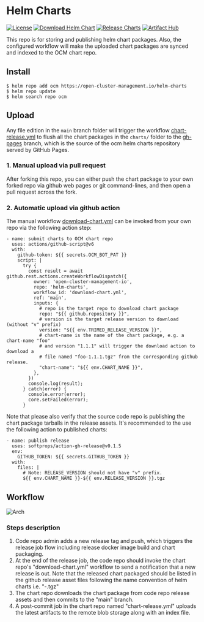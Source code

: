 # Helm Charts

[![License](https://img.shields.io/:license-apache-blue.svg)](http://www.apache.org/licenses/LICENSE-2.0.html)
[![Download Helm Chart](https://github.com/open-cluster-management-io/helm-charts/actions/workflows/download-chart.yml/badge.svg)](https://github.com/open-cluster-management-io/helm-charts/actions/workflows/download-chart.yml)
[![Release Charts](https://github.com/open-cluster-management-io/helm-charts/actions/workflows/chart-release.yml/badge.svg)](https://github.com/open-cluster-management-io/helm-charts/actions/workflows/chart-release.yml)
[![Artifact Hub](https://img.shields.io/endpoint?url=https://artifacthub.io/badge/repository/ocm-helm-charts)](https://artifacthub.io/packages/search?repo=ocm-helm-charts)


This repo is for storing and publishing helm chart packages. Also, the
configured workflow will make the uploaded chart packages are synced
and indexed to the OCM chart repo.

## Install

```shell
$ helm repo add ocm https://open-cluster-management.io/helm-charts
$ helm repo update
$ helm search repo ocm
```

## Upload

Any file edition in the `main` branch folder will trigger the workflow
[chart-release.yml](./.github/workflows/chart-release.yml)
to flush all the chart packages in the `charts/` folder to the
[gh-pages](https://github.com/open-cluster-management-io/helm-charts/tree/gh-pages)
branch, which is the source of the ocm helm charts repository served by GitHub Pages.

### 1. Manual upload via pull request

After forking this repo, you can either push the chart package to your own
forked repo via github web pages or git command-lines, and then open a pull
request across the fork.

### 2. Automatic upload via github action

The manual workflow [download-chart.yml](.github/workflows/download-chart.yml)
can be invoked from your own repo via the following action step:

```
- name: submit charts to OCM chart repo
  uses: actions/github-script@v6
  with:
    github-token: ${{ secrets.OCM_BOT_PAT }}
    script: |
      try {
        const result = await github.rest.actions.createWorkflowDispatch({
          owner: 'open-cluster-management-io',
          repo: 'helm-charts',
          workflow_id: 'download-chart.yml',
          ref: 'main',
          inputs: {
            # repo is the target repo to download chart package
            repo: "${{ github.repository }}",
            # version is the target release version to download (without "v" prefix)
            version: "${{ env.TRIMED_RELEASE_VERSION }}",
            # chart-name is the name of the chart package, e.g. a chart-name "foo"
            # and version "1.1.1" will trigger the download action to download a
            # file named "foo-1.1.1.tgz" from the corresponding github release.
            "chart-name": "${{ env.CHART_NAME }}",
          },
        })
        console.log(result);
      } catch(error) {
        console.error(error);
        core.setFailed(error);
      }
```

Note that please also verify that the source code repo is publishing the chart
package tarballs in the release assets. It's recommended to the use the
following action to published charts:

```
- name: publish release
  uses: softprops/action-gh-release@v0.1.5
  env:
    GITHUB_TOKEN: ${{ secrets.GITHUB_TOKEN }}
  with:
    files: |
      # Note: RELEASE_VERSION should not have "v" prefix.
      ${{ env.CHART_NAME }}-${{ env.RELEASE_VERSION }}.tgz
```

## Workflow

![Arch](./static/arch.png)

### Steps description

1. Code repo admin adds a new release tag and push, which triggers the release
   job flow including release docker image build and chart packaging.
2. At the end of the release job, the code repo should invoke the chart repo's
   "download-chart.yml" workflow to send a notification that a new release is
   out. Note that the released chart packaged should be listed in the github
   release asset files following the name convention of helm charts i.e.
   "<chart name>-<release version>.tgz"
3. The chart repo downloads the chart package from code repo release assets and
   then commits to the "main" branch.
4. A post-commit job in the chart repo named "chart-release.yml" uploads the
   latest artifacts to the remote blob storage along with an index file.
